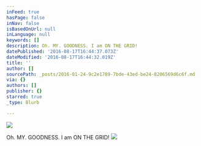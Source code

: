 ```yaml
---
inFeed: true
hasPage: false
inNav: false
isBasedOnUrl: null
inLanguage: null
keywords: []
description: Oh. MY. GOODNESS. I am ON THE GRID!
datePublished: '2016-08-17T16:44:37.073Z'
dateModified: '2016-08-17T16:44:32.019Z'
title: ''
author: []
sourcePath: _posts/2016-01-24-9c2e1789-7bde-43ed-be24-8206569d6c6f.md
via: {}
authors: []
publisher: {}
starred: true
_type: Blurb

---
```

![](https://the-grid-user-content.s3-us-west-2.amazonaws.com/c8b911c4-35cc-4d12-a664-1b7cdadce80b.png)

Oh. MY. GOODNESS. I am ON THE GRID!
![](https://the-grid-user-content.s3-us-west-2.amazonaws.com/f98b81ea-142e-4673-8a75-8b7c2a7df2f2.jpg)